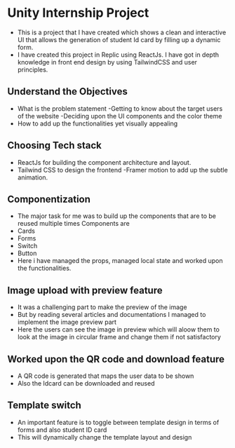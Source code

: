 # Unity Internship Project
- This is a project that I have created which shows a clean and interactive UI that allows the generation of student Id card by filling up a dynamic form.
- I have created this project in Replic using ReactJs. I have got in depth knowledge in front end design by using TailwindCSS and user principles.

## Understand the Objectives
- What is the problem statement -Getting to know about the target users of the website -Deciding upon the UI components and the color theme
- How to add up the functionalities yet visually appealing

## Choosing Tech stack
- ReactJs for building the component architecture and layout.
- Tailwind CSS to design the frontend -Framer motion to add up the subtle animation.

## Componentization
- The major task for me was to build up the components that are to be reused multiple times
Components are 
- Cards
- Forms
- Switch
- Button
- Here i have managed the props, managed local state and worked upon the functionalities.

## Image upload with preview feature
- It was a challenging part to make the preview of the image 
- But by reading several articles and documentations I managed to implement the image preview part
- Here the users can see the image in preview which will aloow them to look at the image in circular frame and change them if not satisfactory 

## Worked upon the QR code and download feature
- A QR code is generated that maps the user data to be shown
- Also the Idcard can be downloaded and reused
## Template switch
- An important feature is to toggle between template design in terms of forms and also student ID card
- This will dynamically change the template layout and design
